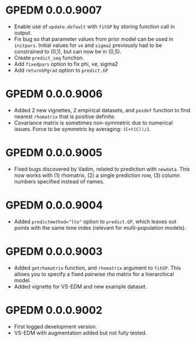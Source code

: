 # GPEDM 0.0.0.9007
* Enable use of `update.default` with `fitGP` by storing function call in output.
* Fix bug so that parameter values from prior model can be used in `initpars`. Initial values for `ve` and `sigma2` previously had to be constrained to (0,1), but can now be in (0,5).
* Create `predict_seq` function.
* Add `fixedpars` option to fix phi, ve, sigma2
* Add `returnGPgrad` option to `predict.GP`

# GPEDM 0.0.0.9006

* Added 2 new vignettes, 2 empirical datasets, and `posdef` function to find nearest `rhomatrix` that is positive definite.  
* Covariance matrix is sometimes non-symmetric due to numerical issues. Force to be symmetric by averaging: `(C+t(C))/2`.  

# GPEDM 0.0.0.9005

* Fixed bugs discovered by Vadim, related to prediction with `newdata`. This now works with (1) rhomatrix, (2) a single prediction row, (3) column numbers specified instead of names.

# GPEDM 0.0.0.9004

* Added `predictmethod="lto"` option to `predict.GP`, which leaves out points with the same time index (relevant for multi-population models).

# GPEDM 0.0.0.9003

* Added `getrhomatrix` function, and `rhomatrix` argument to `fitGP`. This allows you to specify a fixed pairwise rho matrix for a hierarchical model.
* Added vignette for VS-EDM and new example dataset.

# GPEDM 0.0.0.9002

* First logged development version.
* VS-EDM with augmentation added but not fully tested.
